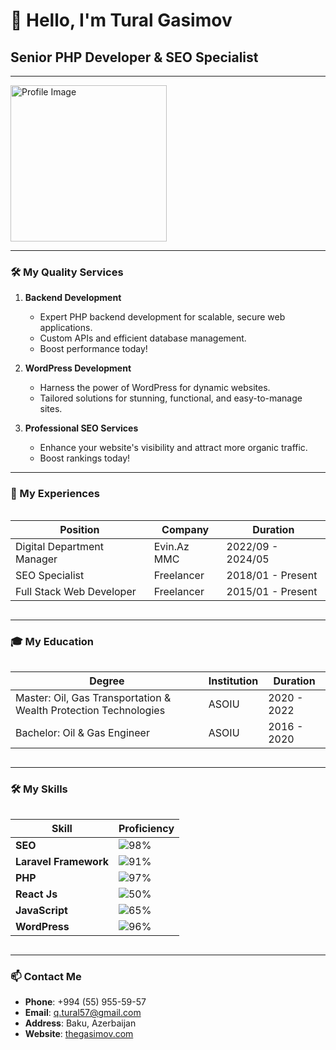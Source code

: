 # 👋 Hello, I'm Tural Gasimov

## Senior PHP Developer & SEO Specialist

---

<img src="https://thegasimov.com/storage/resume/tural-qasimov.webp" alt="Profile Image" width="250px">

---

### 🛠️ My Quality Services

1. **Backend Development**
   - Expert PHP backend development for scalable, secure web applications.
   - Custom APIs and efficient database management.
   - Boost performance today!

2. **WordPress Development**
   - Harness the power of WordPress for dynamic websites.
   - Tailored solutions for stunning, functional, and easy-to-manage sites.

3. **Professional SEO Services**
   - Enhance your website's visibility and attract more organic traffic.
   - Boost rankings today!

---

### 💼 My Experiences

<div style="width: 100%; overflow-x: auto;">
  
| Position                  | Company      | Duration         |
|---------------------------|--------------|------------------|
| Digital Department Manager| Evin.Az MMC  | 2022/09 - 2024/05|
| SEO Specialist            | Freelancer   | 2018/01 - Present|
| Full Stack Web Developer  | Freelancer   | 2015/01 - Present|

</div>

---

### 🎓 My Education

<div style="width: 100%; overflow-x: auto;">

| Degree                                           | Institution | Duration      |
|--------------------------------------------------|-------------|---------------|
| Master: Oil, Gas Transportation & Wealth Protection Technologies | ASOIU       | 2020 - 2022  |
| Bachelor: Oil & Gas Engineer                     | ASOIU       | 2016 - 2020  |

</div>

---

### 🛠️ My Skills

<div style="width: 100%; overflow-x: auto;">

| Skill             | Proficiency |
|-------------------|-------------|
| **SEO**           | ![98%](https://via.placeholder.com/50/fff/000000?text=98%) |
| **Laravel Framework** | ![91%](https://via.placeholder.com/50/fff/000000?text=91%) |
| **PHP**           | ![97%](https://via.placeholder.com/50/fff/000000?text=97%) |
| **React Js**      | ![50%](https://via.placeholder.com/50/fff/000000?text=50%) |
| **JavaScript**    | ![65%](https://via.placeholder.com/50/fff/000000?text=65%) |
| **WordPress**     | ![96%](https://via.placeholder.com/50/fff/000000?text=96%) |

</div>

---

### 📫 Contact Me

- **Phone**: +994 (55) 955-59-57
- **Email**: [q.tural57@gmail.com](mailto:q.tural57@gmail.com)
- **Address**: Baku, Azerbaijan
- **Website**: [thegasimov.com](https://thegasimov.com/)
